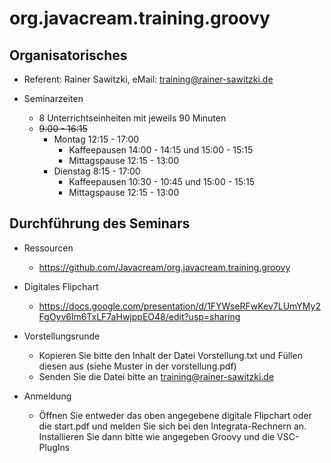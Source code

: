 # org.javacream.training.groovy

## Organisatorisches

* Referent: Rainer Sawitzki, eMail: training@rainer-sawitzki.de

* Seminarzeiten
  * 8 Unterrichtseinheiten mit jeweils 90 Minuten
  * ~~9:00 - 16:15~~
    * Montag 12:15 - 17:00
      * Kaffeepausen 14:00 - 14:15 und 15:00 - 15:15
      * Mittagspause 12:15 - 13:00
    * Dienstag 8:15 - 17:00
      * Kaffeepausen 10:30 - 10:45 und 15:00 - 15:15
      * Mittagspause 12:15 - 13:00

## Durchführung des Seminars
* Ressourcen
  * https://github.com/Javacream/org.javacream.training.groovy

* Digitales Flipchart
  * https://docs.google.com/presentation/d/1FYWseRFwKev7LUmYMy2FgOyv6lm6TxLF7aHwjppEO48/edit?usp=sharing

* Vorstellungsrunde
  * Kopieren Sie bitte den Inhalt der Datei Vorstellung.txt und Füllen diesen aus (siehe Muster in der vorstellung.pdf)
  * Senden Sie die Datei bitte an training@rainer-sawitzki.de
* Anmeldung
  * Öffnen Sie entweder das oben angegebene digitale Flipchart oder die start.pdf und melden Sie sich bei den Integrata-Rechnern an. Installieren Sie dann bitte wie angegeben Groovy und die VSC-PlugIns

